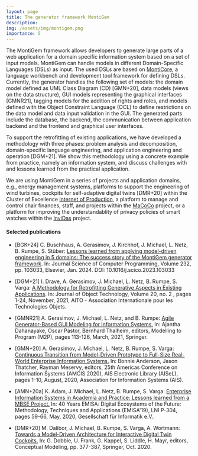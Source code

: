 ```yaml
---
layout: page
title: The generator framework MontiGem 
description: 
img: /assets/img/montigem.png
importance: 5
---
```


The MontiGem framework allows developers to generate large parts of a web application for a domain specific 
 information system based on a set of input models.
MontiGem can handle models in different Domain-Specific Languages
(DSLs) as input. The used DSLs are based on [MontiCore](https://monticore.de), a
language workbench and development tool framework for defining DSLs.
Currently, the generator handles the following set of models: 
the domain model defined as UML Class Diagram (CD) [GMN+20], 
data models (views on the data structure), 
GUI models representing the graphical interfaces [GMNR21], 
tagging models for the addition of rights and roles, 
and models defined with the Object Constraint Language (OCL) to
define restrictions on the data model and data input validation in the GUI.
The generated parts include the database, the backend, the communication between application backend and the frontend
 and graphical user interfaces. 

To support the retrofitting of existing applications, we have developed a methodology with three phases: 
problem analysis and decomposition, domain-specific language engineering, and application engineering and 
operation [DGM+21]. 
We show this methodology using a concrete example from practice, namely an information system, 
and discuss challenges with and lessons learned from the practical application. 

We are using MontiGem in a series of projects and application
domains, e.g., 
energy management systems, 
platforms to support the engineering of wind turbines, 
cockpits for self-adaptive digital twins [DMR+20] within the Cluster of Excellence [Internet of Production](../iop),
a platform to manage and control chair finances, staff, and projects within the [MaCoCo](../macoco) project,
or a platform for improving the
understandablity of privacy policies of smart watches within the [InviDas](../invidas) project.

#### Selected publications
- [BGK+24] C. Buschhaus, A. Gerasimov, J. Kirchhof, J. Michael, L. Netz, B. Rumpe, S. Stüber:
  [Lessons learned from applying model-driven engineering in 5 domains: The success story of the MontiGem
  generator framework](https://www.se-rwth.de/publications/Lessons-learned-from-applying-model-driven-engineering-in-5-domains-The-success-story-of-the-MontiGem-generator-framework.pdf).
  In: Journal Science of Computer Programming, Volume 232, pp. 103033, Elsevier, Jan. 2024.
  DOI: 10.1016/j.scico.2023.103033

- [DGM+21] I. Drave, A. Gerasimov, J. Michael, L. Netz, B. Rumpe, S. Varga:
  [A Methodology for Retrofitting Generative Aspects in Existing Applications](http://www.jot.fm/issues/issue_2021_02/article7.pdf).
  In: Journal of Object Technology, Volume 20, no. 2 , pages 1-24, November, 2021,
  AITO - Association Internationale pour les Technologies Objets.

- [GMNR21] A. Gerasimov, J. Michael, L. Netz, and B. Rumpe:
[Agile Generator-Based GUI Modeling for Information Systems.](http://www.se-rwth.de/publications/Agile-Generator-Based-GUI-Modeling-for-Information-Systems.pdf)
In: Ajantha Dahanayake, Oscar Pastor, Bernhard Thalheim, editors, Modelling to Program (M2P),
pages 113-126, March, 2021, Springer.

- [GMN+20] A. Gerasimov, J. Michael, L. Netz, B. Rumpe, S. Varga:
    [Continuous Transition from Model-Driven Prototype to Full-Size Real-World Enterprise Information Systems.](http://www.se-rwth.de/publications/Continuous-Transition-from-Model-Driven-Prototype-to-Full-Size-Real-World-Enterprise-Information-Systems.pdf)
    In: Bonnie Anderson, Jason Thatcher, Rayman Meservy, editors, 25th Americas Conference on Information Systems (AMCIS 2020), AIS Electronic Library (AISeL), pages 1-10, August, 2020, Association for Information Systems (AIS).

- [AMN+20a] K. Adam, J. Michael, L. Netz, B. Rumpe, S. Varga:
    [Enterprise Information Systems in Academia and Practice: Lessons learned from a MBSE Project.](http://www.se-rwth.de/publications/Enterprise-Information-Systems-in-Academia-and-Practice-Lessons-learned-from-a-MBSE-Project.pdf)
    In: 40 Years EMISA: Digital Ecosystems of the Future: Methodology, Techniques and Applications (EMISA'19), LNI P-304, pages 59-66, May, 2020, Gesellschaft für Informatik e.V..

- [DMR+20] M. Dalibor, J. Michael, B. Rumpe, S. Varga, A. Wortmann:
  [Towards a Model-Driven Architecture for Interactive Digital Twin Cockpits.](https://www.se-rwth.de/publications/Towards-a-Model-Driven-Architecture-for-Interactive-Digital-Twin-Cockpits.pdf)
  In: G. Dobbie, U. Frank, G. Kappel, S. Liddle, H. Mayr, editors, Conceptual Modeling, pp. 377-387, Springer, Oct. 2020.
